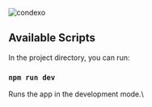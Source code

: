 ![condexo](https://user-images.githubusercontent.com/15859169/214481663-070adc98-515f-4fc5-854a-e16669d3a541.png)

## Available Scripts

In the project directory, you can run:

### `npm run dev`

Runs the app in the development mode.\
